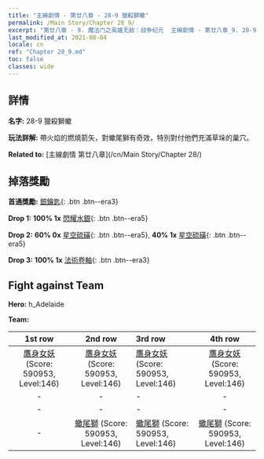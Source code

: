 ```yaml
---
title: "主線劇情 - 第廿八章 - 28-9 獵殺獅蠍"
permalink: /Main Story/Chapter 28_9/
excerpt: "第廿八章 - 9. 魔法门之英雄无敌：战争纪元  主線劇情 - 第廿八章_9. 28-9 獵殺獅蠍"
last_modified_at: 2021-08-04
locale: cn
ref: "Chapter 28_9.md"
toc: false
classes: wide
---
```


## 詳情

 **名字:** 28-9 獵殺獅蠍

 **玩法詳解:** 帶火焰的燃燒箭矢，對蠍尾獅有奇效，特別對付他們充滿草垛的巢穴。

 **Related to:** [主線劇情 第廿八章](/cn/Main Story/Chapter 28/)

## 掉落獎勵

 **首通獎勵:** [銀鑰匙](/cn/Items/con_693/){: .btn .btn--era3}

 **Drop 1:** **100% 1x** [閃耀水銀](/cn/Items/mat_98/){: .btn .btn--era5}

 **Drop 2:** **60% 0x** [星空硫磺](/cn/Items/mat_92/){: .btn .btn--era5}, **40% 1x** [星空硫磺](/cn/Items/mat_92/){: .btn .btn--era5}

 **Drop 3:** **100% 1x** [法術卷軸](/cn/Items/con_694/){: .btn .btn--era3}


## Fight against Team
 **Hero:** h_Adelaide

 **Team:**


  | 1st row | 2nd row | 3rd row | 4th row |
  |:----:|:----:|:----|:----:|
  | [鷹身女妖](/cn/units/Harpy/) (Score: 590953, Level:146)  | [鷹身女妖](/cn/units/Harpy/) (Score: 590953, Level:146)  | [鷹身女妖](/cn/units/Harpy/) (Score: 590953, Level:146)  | [鷹身女妖](/cn/units/Harpy/) (Score: 590953, Level:146)  |
  | - | - | - | - |
  | - | - | - | - |
  | - | [蠍尾獅](/cn/units/Manticore/) (Score: 590953, Level:146)  | [蠍尾獅](/cn/units/Manticore/) (Score: 590953, Level:146)  | [蠍尾獅](/cn/units/Manticore/) (Score: 590953, Level:146)  |


